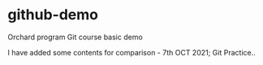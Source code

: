 # github-demo
Orchard program Git course basic demo

I have added some contents for comparison - 7th OCT 2021; Git Practice..